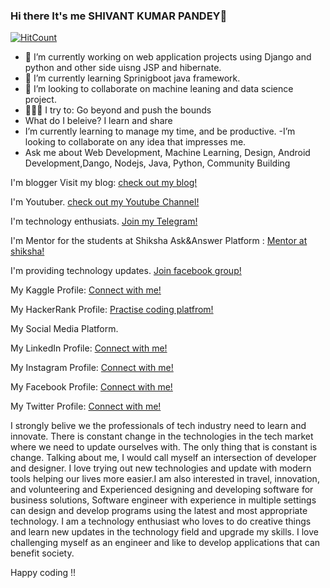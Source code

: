 ### Hi there It's me SHIVANT KUMAR PANDEY👋

[![HitCount](http://hits.dwyl.com/spandey1296/spandey1296.svg)](http://hits.dwyl.com/spandey1296/spandey1296)


- 🔭 I’m currently working on web application projects using Django and python and other side uisng JSP and hibernate.
- 🌱 I’m currently learning Sprinigboot java framework.
- 👯 I’m looking to collaborate on machine leaning and data science project.
- 🧗🏾‍♀️ I try to: Go beyond and push the bounds
- What do I beleive? I learn and share
- I’m currently learning to manage my time, and be productive.
-I’m looking to collaborate on any idea that impresses me.
- Ask me about Web Development, Machine Learning, Design, Android Development,Dango, Nodejs, Java, Python, Community Building

I'm blogger Visit my blog: [check out my blog!](https://coder2hacker.blogspot.com/)

I'm Youtuber. [check out my Youtube Channel!](https://www.youtube.com/channel/UCLQMdDxySQP23-DGgtpeJqQ?view_as=subscriber)

I'm technology enthusiats. [Join my Telegram!](https://t.me/coder2hacker)

I'm Mentor for  the students at Shiksha Ask&Answer Platform : [Mentor at shiksha!](https://www.shiksha.com/userprofile/11751401)

I'm providing technology updates. [Join facebook group!](https://www.facebook.com/groups/714004659022843/?ref=share)

My Kaggle Profile: [Connect with me!](https://www.kaggle.com/shivantkumarpandey)

My HackerRank Profile: [Practise coding platfrom!](https://www.hackerrank.com/spandey_cse18?hr_r=1)



My Social Media Platform.

My LinkedIn Profile: [Connect with me!](https://www.linkedin.com/in/shivant-kumar-pandey-6469a1164/)

My Instagram Profile: [Connect with me!](https://www.instagram.com/shivant_pandey/)

My Facebook Profile: [Connect with me!](https://www.facebook.com/ashwini.pandey.376)

My Twitter Profile: [Connect with me!](https://twitter.com/SHIVANT9?s=09)



I strongly belive we the professionals of tech industry need to learn and innovate. There is constant change in the technologies in the tech market where we need to update ourselves with. The only thing that is constant is change. Talking about me, I would call myself an intersection of developer and designer. I love trying out new technologies and update with modern tools helping our lives more easier.I am also interested in travel, innovation, and volunteering and Experienced designing and developing software for business solutions, Software engineer with experience in multiple settings can design and develop programs using the latest and most appropriate technology. I am a technology enthusiast who loves to do creative things and learn new updates in the technology field and upgrade my skills. I love challenging myself as an engineer and like to develop applications that can benefit society.  

Happy coding !!
